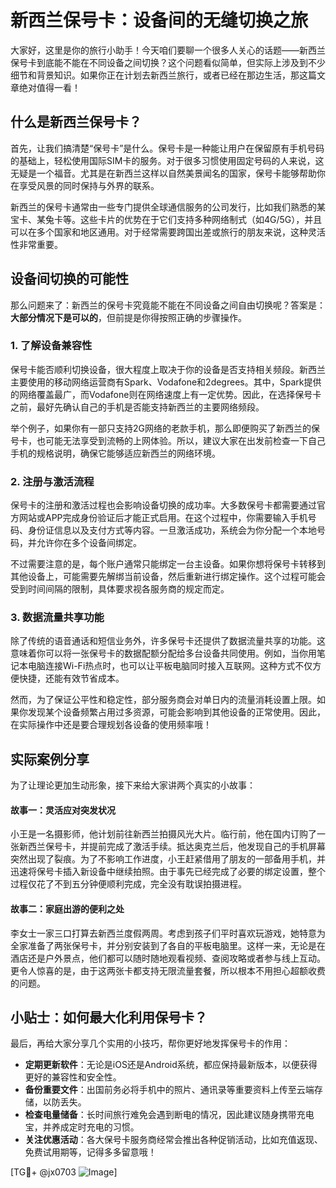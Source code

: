 # 新西兰保号卡：设备间的无缝切换之旅

大家好，这里是你的旅行小助手！今天咱们要聊一个很多人关心的话题——新西兰保号卡到底能不能在不同设备之间切换？这个问题看似简单，但实际上涉及到不少细节和背景知识。如果你正在计划去新西兰旅行，或者已经在那边生活，那这篇文章绝对值得一看！

## 什么是新西兰保号卡？

首先，让我们搞清楚“保号卡”是什么。保号卡是一种能让用户在保留原有手机号码的基础上，轻松使用国际SIM卡的服务。对于很多习惯使用固定号码的人来说，这无疑是一个福音。尤其是在新西兰这样以自然美景闻名的国家，保号卡能够帮助你在享受风景的同时保持与外界的联系。

新西兰的保号卡通常由一些专门提供全球通信服务的公司发行，比如我们熟悉的某宝卡、某兔卡等。这些卡片的优势在于它们支持多种网络制式（如4G/5G），并且可以在多个国家和地区通用。对于经常需要跨国出差或旅行的朋友来说，这种灵活性非常重要。

## 设备间切换的可能性

那么问题来了：新西兰的保号卡究竟能不能在不同设备之间自由切换呢？答案是：**大部分情况下是可以的**，但前提是你得按照正确的步骤操作。

### 1. 了解设备兼容性
保号卡能否顺利切换设备，很大程度上取决于你的设备是否支持相关频段。新西兰主要使用的移动网络运营商有Spark、Vodafone和2degrees。其中，Spark提供的网络覆盖最广，而Vodafone则在网络速度上有一定优势。因此，在选择保号卡之前，最好先确认自己的手机是否能支持新西兰的主要网络频段。

举个例子，如果你有一部只支持2G网络的老款手机，那么即便购买了新西兰的保号卡，也可能无法享受到流畅的上网体验。所以，建议大家在出发前检查一下自己手机的规格说明，确保它能够适应新西兰的网络环境。

### 2. 注册与激活流程
保号卡的注册和激活过程也会影响设备切换的成功率。大多数保号卡都需要通过官方网站或APP完成身份验证后才能正式启用。在这个过程中，你需要输入手机号码、身份证信息以及支付方式等内容。一旦激活成功，系统会为你分配一个本地号码，并允许你在多个设备间绑定。

不过需要注意的是，每个账户通常只能绑定一台主设备。如果你想将保号卡转移到其他设备上，可能需要先解绑当前设备，然后重新进行绑定操作。这个过程可能会受到时间间隔的限制，具体要求视各服务商的规定而定。

### 3. 数据流量共享功能
除了传统的语音通话和短信业务外，许多保号卡还提供了数据流量共享的功能。这意味着你可以将一张保号卡的数据配额分配给多台设备共同使用。例如，当你用笔记本电脑连接Wi-Fi热点时，也可以让平板电脑同时接入互联网。这种方式不仅方便快捷，还能有效节省成本。

然而，为了保证公平性和稳定性，部分服务商会对单日内的流量消耗设置上限。如果你发现某个设备频繁占用过多资源，可能会影响到其他设备的正常使用。因此，在实际操作中还是要合理规划各设备的使用频率哦！

## 实际案例分享

为了让理论更加生动形象，接下来给大家讲两个真实的小故事：

#### 故事一：灵活应对突发状况
小王是一名摄影师，他计划前往新西兰拍摄风光大片。临行前，他在国内订购了一张新西兰保号卡，并提前完成了激活手续。抵达奥克兰后，他发现自己的手机屏幕突然出现了裂痕。为了不影响工作进度，小王赶紧借用了朋友的一部备用手机，并迅速将保号卡插入新设备中继续拍照。由于事先已经完成了必要的绑定设置，整个过程仅花了不到五分钟便顺利完成，完全没有耽误拍摄进程。

#### 故事二：家庭出游的便利之处
李女士一家三口打算去新西兰度假两周。考虑到孩子们平时喜欢玩游戏，她特意为全家准备了两张保号卡，并分别安装到了各自的平板电脑里。这样一来，无论是在酒店还是户外景点，他们都可以随时随地观看视频、查阅攻略或者参与线上互动。更令人惊喜的是，由于这两张卡都支持无限流量套餐，所以根本不用担心超额收费的问题。

## 小贴士：如何最大化利用保号卡？

最后，再给大家分享几个实用的小技巧，帮你更好地发挥保号卡的作用：

- **定期更新软件**：无论是iOS还是Android系统，都应保持最新版本，以便获得更好的兼容性和安全性。
- **备份重要文件**：出国前务必将手机中的照片、通讯录等重要资料上传至云端存储，以防丢失。
- **检查电量储备**：长时间旅行难免会遇到断电的情况，因此建议随身携带充电宝，并养成定时充电的习惯。
- **关注优惠活动**：各大保号卡服务商经常会推出各种促销活动，比如充值返现、免费试用期等，记得多多留意哦！

[TG💪+ @jx0703 ![Image](https://github.com/user-attachments/assets/dbca1d08-cadb-493c-b0ec-ad6f7a83f270)]